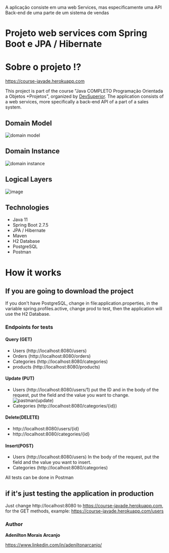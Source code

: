 A aplicação consiste em uma web Services, mas especificamente uma API Back-end de uma parte de um sistema de vendas 

# Projeto web services com Spring Boot e JPA / Hibernate

# Sobre o projeto ⁉️ 

https://course-javade.herokuapp.com

This project is part of the course "Java COMPLETO Programação Orientada a Objetos +Projetos", organized by [DevSuperior](https://devsuperior.com "Site da DevSuperior").
The application consists of a web services, more specifically a back-end API of a part of a sales system.


## Domain Model
![domain model](https://user-images.githubusercontent.com/69324694/203998861-f747da4f-fcab-4442-8dcb-e35e75e6ff6f.png)

## Domain Instance
![domain instance](https://user-images.githubusercontent.com/69324694/203998994-efd08a2c-8fe9-48fc-9c38-8d10349d0dc5.png)

## Logical Layers
![image](https://user-images.githubusercontent.com/69324694/204042811-0d92823a-7a61-4951-874f-a597dc3d970b.png)

## Technologies
- Java 11
- Spring Boot 2.7.5
- JPA / Hibernate
- Maven
- H2 Database 
- PostgreSQL
- Postman 

# How it works
## If you are going to download the project
If you don't have PostgreSQL, change in file:application.properties, in the variable spring.profiles.active, change prod to test, then the application will use the H2 Database.

### Endpoints for tests
#### Query (GET)
- Users (http://localhost:8080/users)
- Orders (http://localhost:8080/orders)
- Categories (http://localhost:8080/categories)
- products (http://localhost:8080/products)

#### Update (PUT)
- Users (http://localhost:8080/users/1) put the ID and in the body of the request, put the field and the value you want to change.
![pastman(update)](https://user-images.githubusercontent.com/69324694/204048693-9580fba6-23c4-4bea-950b-f45fda15d505.png)
- Categories (http://localhost:8080/categories/{id})

#### Delete(DELETE)
- http://localhost:8080/users/{id}
- http://localhost:8080/categories/{id}

#### Insert(POST)
- Users (http://localhost:8080/users) In the body of the request, put the field and the value you want to insert.
- Categories (http://localhost:8080/categories)

All tests can be done in Postman


## if it's just testing the application in production
Just change http://localhost:8080 to https://course-javade.herokuapp.com, for the GET methods, example: https://course-javade.herokuapp.com/users

### Author
**Adenilton Morais Arcanjo**

https://www.linkedin.com/in/adeniltonarcanjo/
